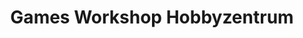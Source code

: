 ---
title: "Games Workshop Hobbyzentrum"
url: /bremen/games-workshop-hobbyzentrum/
shop: Spielzeug
---